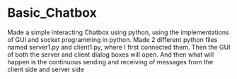 # Basic_Chatbox
Made a simple interacting Chatbox using python, using the implementations of GUI and socket programming in python.
Made 2 different python files named server1.py and client1.py, where I first connected them.
Then the GUI of both the server and client dialog boxes will open.
And then what will happen is the continuous sending and receiving of messages from the client side and server side
